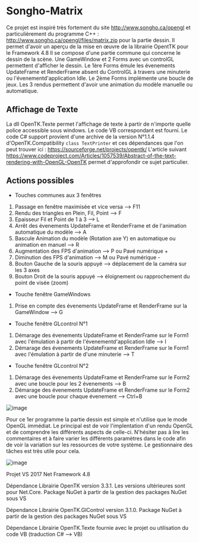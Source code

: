 # Songho-Matrix
Ce projet est inspiré très fortement du site http://www.songho.ca/opengl et particulièrement du programme C++ : http://www.songho.ca/opengl/files/matrix.zip pour la partie dessin. 
Il permet d'avoir un aperçu de la mise en œuvre de la librairie OpentTK pour le Framework 4.8
Il se compose d'une partie commune qui concerne le dessin de la scène. Une GameWindow et 2 Forms avec un controlGL permettent d'afficher le dessin.
Le 1ère Forms émule les évenements UpdateFrame et RenderFrame absent du ControlGL à travers une minuterie ou l'évenementd'application Idle.
Le 2ème Forms implémente une boucle de jeux.
Les 3 rendus permettent d'avoir une animation du modèle manuelle ou automatique.

## Affichage de Texte
La dll OpenTK.Texte permet l'affichage de texte à partir de n'importe quelle police accessible sous windows. Le code VB correspondant est fourni. 
Le code C# support provient d'une archive de la version N°1.1.4 d'OpenTK.Compatibility `class TextPrinter` et ces dépendances que l'on peut trouver ici : https://sourceforge.net/projects/opentk/
L'article suivant https://www.codeproject.com/Articles/1057539/Abstract-of-the-text-rendering-with-OpenGL-OpenTK permet d'approfondir ce sujet particulier.

## Actions possibles
- Touches communes aux 3 fenêtres
1. Passage en fenêtre maximisée et vice versa --> F11 
2. Rendu des triangles en Plein, Fil, Point -->  F
3. Epaisseur Fil et Point de 1 à 3 --> L
4. Arrêt des évenements UpdateFrame et RenderFrame et de l'animation automatique du modèle --> A
5. Bascule Animation du modèle (Rotation axe Y) en automatique ou animation en manuel --> R
5. Augmentation des FPS d'animation --> P ou Pavé numérique + 
6. Diminution des FPS d'animation --> M ou Pavé numérique -
7. Bouton Gauche de la souris appuyé --> déplacement de la caméra sur les 3 axes
8. Bouton Droit de la souris appuyé --> éloignement ou rapprochement du point de visée (zoom)
- Touche fenêtre GameWindows   
1. Prise en compte des évenements UpdateFrame et RenderFrame sur la GameWindow --> G
- Touche fenêtre GLcontrol N°1
1. Démarage des évenements UpdateFrame et RenderFrame sur le Form1 avec l'émulation à partir de l'évenementd'application Idle --> I
2. Démarage des évenements UpdateFrame et RenderFrame sur le Form1 avec l'émulation à partir de d'une minuterie --> T
- Touche fenêtre GLcontrol N°2
1. Démarage des évenements UpdateFrame et RenderFrame sur le Form2 avec une boucle pour les 2 évenements --> B
2. Démarage des évenements UpdateFrame et RenderFrame sur le Form2 avec une boucle pour chaque évenement --> Ctrl+B


![image](https://user-images.githubusercontent.com/81978881/114317360-045a4300-9b08-11eb-8be9-669bc93e583d.png)

Pour ce 1er programme la partie dessin est simple et n'utilise que le mode OpenGL immédiat. Le principal est de voir l'implentation d'un rendu OpenGL et de comprendre les différents aspects de celle-ci. N'hésiter pas à lire les commentaires et à faire varier les différents paramètres dans le code afin de voir la variation sur les ressources de votre système. Le gestionnaire des tâches est très utile pour cela.

![image](https://user-images.githubusercontent.com/81978881/114319810-56549600-9b13-11eb-883e-14e1d74c96a7.png)

Projet VS 2017 Net Framework 4.8

Dépendance Librairie OpenTK version 3.3.1. Les versions ultérieures sont pour Net.Core. Package NuGet à partir de la gestion des packages NuGet sous VS

Dépendance Librairie OpenTK.GlControl version 3.1.0. Package NuGet à partir de la gestion des packages NuGet sous VS

Dépendance Librairie OpenTK.Texte fournie avec le projet ou utilisation du code VB (traduction C# --> VB)
